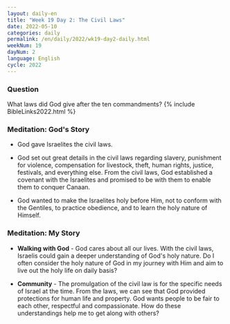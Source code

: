 ```yaml
---
layout: daily-en
title: "Week 19 Day 2: The Civil Laws"
date: 2022-05-10
categories: daily
permalink: /en/daily/2022/wk19-day2-daily.html
weekNum: 19
dayNum: 2
language: English
cycle: 2022
---
```

### Question     
What laws did God give after the ten commandments?
{% include BibleLinks2022.html %} 

### Meditation: God's Story   
+ God gave Israelites the civil laws. 

+ God set out great details in the civil laws regarding slavery, punishment for violence, compensation for livestock, theft, human rights, justice, festivals, and everything else. From the civil laws, God established a covenant with the Israelites and promised to be with them to enable them to conquer Canaan. 

+ God wanted to make the Israelites holy before Him, not to conform with the Gentiles, to practice obedience, and to learn the holy nature of Himself. 

### Meditation: My Story   
+ **Walking with God** - God cares about all our lives. With the civil laws, Israelis could gain a deeper understanding of God's holy nature. Do I often consider the holy nature of God in my journey with Him and aim to live out the holy life on daily basis? 

+ **Community** - The promulgation of the civil law is for the specific needs of Israel at the time. From the laws, we can see that God provided protections for human life and property. God wants people to be fair to each other, respectful and compassionate. How do these understandings help me to get along with others? 
